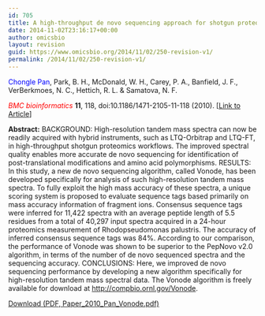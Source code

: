 ```yaml
---
id: 705
title: A high-throughput de novo sequencing approach for shotgun proteomics using high-resolution tandem mass spectrometry.
date: 2014-11-02T23:16:17+00:00
author: omicsbio
layout: revision
guid: https://www.omicsbio.org/2014/11/02/250-revision-v1/
permalink: /2014/11/02/250-revision-v1/
---
```

<span style="color: #0000ff;">Chongle Pan</span>, Park, B. H., McDonald, W. H., Carey, P. A., Banfield, J. F., VerBerkmoes, N. C., Hettich, R. L. & Samatova, N. F.

<span style="color: #ff0000;"><em>BMC bioinformatics</em></span> **11**, 118, doi:10.1186/1471-2105-11-118 (2010). [[Link to Article](http://www.biomedcentral.com/1471-2105/11/118)]

<!--more-->

**Abstract:** BACKGROUND: High-resolution tandem mass spectra can now be readily acquired with hybrid instruments, such as LTQ-Orbitrap and LTQ-FT, in high-throughput shotgun proteomics workflows. The improved spectral quality enables more accurate de novo sequencing for identification of post-translational modifications and amino acid polymorphisms. RESULTS: In this study, a new de novo sequencing algorithm, called Vonode, has been developed specifically for analysis of such high-resolution tandem mass spectra. To fully exploit the high mass accuracy of these spectra, a unique scoring system is proposed to evaluate sequence tags based primarily on mass accuracy information of fragment ions. Consensus sequence tags were inferred for 11,422 spectra with an average peptide length of 5.5 residues from a total of 40,297 input spectra acquired in a 24-hour proteomics measurement of Rhodopseudomonas palustris. The accuracy of inferred consensus sequence tags was 84%. According to our comparison, the performance of Vonode was shown to be superior to the PepNovo v2.0 algorithm, in terms of the number of de novo sequenced spectra and the sequencing accuracy. CONCLUSIONS: Here, we improved de novo sequencing performance by developing a new algorithm specifically for high-resolution tandem mass spectral data. The Vonode algorithm is freely available for download at <http://compbio.ornl.gov/Vonode>.

<p class="gde-text">
  <a href="https://www.omicsbio.org/wp-content/uploads/2010/03/Paper_2010_Pan_Vonode.pdf" class="gde-link" onClick="_gaq.push(['_trackEvent', 'Google Doc Embedder', 'Download', this.href]);">Download (PDF, Paper_2010_Pan_Vonode.pdf)</a>
</p>